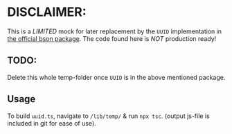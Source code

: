 # DISCLAIMER:
This is a _LIMITED_ mock for later replacement by the `UUID` implementation in [the official bson package](https://www.npmjs.com/package/bson).
The code found here is _NOT_ production ready!

## TODO:
Delete this whole temp-folder once `UUID` is in the above mentioned package.

## Usage
To build `uuid.ts`, navigate to `/lib/temp/` & run `npx tsc`.
(output js-file is included in git for ease of use).

